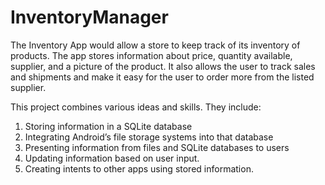 # InventoryManager

The Inventory App would allow a store to keep track of its inventory of products. The app stores information about price, quantity available, supplier, and a picture of the product. It also allows the user to track sales and shipments and make it easy for the user to order more from the listed supplier.

This project combines various ideas and skills. They include:

1. Storing information in a SQLite database
2. Integrating Android’s file storage systems into that database
3. Presenting information from files and SQLite databases to users
4. Updating information based on user input.
5. Creating intents to other apps using stored information.
